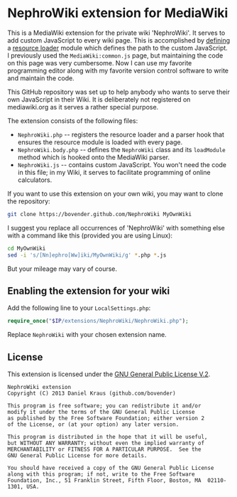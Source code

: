 NephroWiki extension for MediaWiki
==================================

This is a MediaWiki extension for the private wiki 'NephroWiki'. It serves
to add custom JavaScript to every wiki page. This is accomplished by
[defining][2] a [resource loader][1] module which defines the path to the
custom JavaScript. I previously used the `MediaWiki:common.js` page, but
maintaining the code on this page was very cumbersome. Now I can use my
favorite programming editor along with my favorite version control software
to write and maintain the code.

This GitHub repository was set up to help anybody who wants to serve their
own JavaScript in their Wiki. It is deliberately not registered on
mediawiki.org as it serves a rather special purpose.

The extension consists of the following files:

* `NephroWiki.php` -- registers the resource loader and a parser hook that
  ensures the resource module is loaded with every page.
* `NephroWiki.body.php` -- defines the `NephroWiki` class and its
  `loadModule` method which is hooked onto the MediaWiki parser.
* `NephroWiki.js` -- contains custom JavaScript. You won't need the code in
  this file; in my Wiki, it serves to facilitate programming of online
  calculators.

If you want to use this extension on your own wiki, you may want to clone
the repository:

```bash
git clone https://bovender.github.com/NephroWiki MyOwnWiki
```

I suggest you replace all occurrences of 'NephroWiki' with something else
with a command like this (provided you are using Linux):

```bash
cd MyOwnWiki
sed -i 's/[Nn]ephro[Ww]iki/MyOwnWiki/g' *.php *.js
```

But your mileage may vary of course.


Enabling the extension for your wiki
------------------------------------

Add the following line to your `LocalSettings.php`:

```php
require_once("$IP/extensions/NephroWiki/NephroWiki.php");
```

Replace `NephroWiki` with your chosen extension name.


License
-------

This extension is licensed under the [GNU General Public License V.2][gpl].

	NephroWiki extension
	Copyright (C) 2013 Daniel Kraus (github.com/bovender)

	This program is free software; you can redistribute it and/or
	modify it under the terms of the GNU General Public License
	as published by the Free Software Foundation; either version 2
	of the License, or (at your option) any later version.

	This program is distributed in the hope that it will be useful,
	but WITHOUT ANY WARRANTY; without even the implied warranty of
	MERCHANTABILITY or FITNESS FOR A PARTICULAR PURPOSE.  See the
	GNU General Public License for more details.

	You should have received a copy of the GNU General Public License
	along with this program; if not, write to the Free Software
	Foundation, Inc., 51 Franklin Street, Fifth Floor, Boston, MA  02110-1301, USA.


[1]: http://www.mediawiki.org/wiki/ResourceLoader
[2]: http://www.mediawiki.org/wiki/ResourceLoader/Developing_with_ResourceLoader#Registering
[gpl]: http://www.gnu.org/licenses/old-licenses/gpl-2.0.en.html
